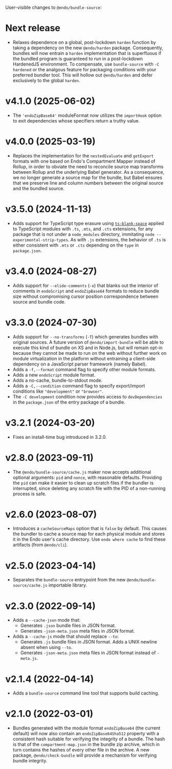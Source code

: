 User-visible changes to `@endo/bundle-source`:

# Next release

- Relaxes dependence on a global, post-lockdown `harden` function by taking a
  dependency on the new `@endo/harden` package.
  Consequently, bundles will now entrain a `harden` implementation that is
  superfluous if the bundled program is guaranteed to run in a post-lockdown
  HardenedJS environment.
  To compensate, use `bundle-source` with `-C hardened` or the analgous feature
  for packaging conditions with your preferred bundler tool.
  This will hollow out `@endo/harden` and defer exclusively to the global
  `harden`.

# v4.1.0 (2025-06-02)

- The `'endoZipBase64'` moduleFormat now utilizes the `importHook` option to
  exit dependencies whose specifiers return a truthy value.

# v4.0.0 (2025-03-19)

- Replaces the implementation for the `nestedEvaluate` and `getExport`
  formats with one based on Endo's Compartment Mapper instead of Rollup,
  in order to obviate the need to reconcile source map transforms between
  Rollup and the underlying Babel generator.
  As a consequence, we no longer generate a source map for the bundle, but
  Babel ensures that we preserve line and column numbers between the original
  source and the bundled source.

# v3.5.0 (2024-11-13)

- Adds support for TypeScript type erasure using
  [`ts-blank-space`](https://bloomberg.github.io/ts-blank-space/) applied to
  TypeScript modules with `.ts`, `.mts`, and `.cts` extensions, for any package
  that is not under a `node_modules` directory, immitating `node
  --experimental-strip-types`.
  As with `.js` extensions, the behavior of `.ts` is either consistent with
  `.mts` or `.cts` depending on the `type` in `package.json`.

# v3.4.0 (2024-08-27)

- Adds support for `--elide-comments` (`-e`) that blanks out the interior of
  comments in `endoScript` and `endoZipBase64` formats to reduce bundle size
  without compromising cursor position correspondence between source and bundle
  code.

# v3.3.0 (2024-07-30)

- Adds support for `--no-transforms` (`-T`) which generates bundles with
  original sources.
  A future version of `@endo/import-bundle` will be able to execute this
  kind of bundle on XS and in Node.js, but will remain opt-in because
  they cannot be made to run on the web without further work on module
  virtualization in the platform without entraining a client-side
  dependency on a JavaScript parser framework (namely Babel).
- Adds a `-f,--format` command flag to specify other module formats.
- Adds a new `endoScript` module format.
- Adds a no-cache, bundle-to-stdout mode.
- Adds a `-C,--condition` command flag to specify export/import conditions like
  `"development"` or `"browser"`.
- The `-C development` condition now provides access to `devDependencies` in
  the `package.json` of the entry package of a bundle.

# v3.2.1 (2024-03-20)

- Fixes an install-time bug introduced in 3.2.0.

# v2.8.0 (2023-09-11)

- The `@endo/bundle-source/cache.js` maker now accepts additional optional
  arguments: `pid` and `nonce`, with reasonable defaults.
  Providing the `pid` can make it easier to clean up scratch files if
  the bundler is interrupted, since deleting any scratch file with the PID of a
  non-running process is safe.

# v2.6.0 (2023-08-07)

- Introduces a `cacheSourceMaps` option that is `false` by default.
  This causes the bundler to cache a source map for each physical module and
  stores it in the Endo user's cache directory.
  Use `endo where cache` to find these artifacts (from `@endo/cli`).

# v2.5.0 (2023-04-14)

- Separates the `bundle-source` entrypoint from the new
  `@endo/bundle-source/cache.js` importable library.

# v2.3.0 (2022-09-14)

- Adds a `--cache-json` mode that:
  - Generates `.json` bundle files in JSON format.
  - Generates `-json-meta.json` meta files in JSON format.
- Adds a `--cache-js` mode that should replace `--to`:
  - Generates `.js` bundle files in JSON format.
    Adds a UNIX newline absent when using `--to`.
  - Generates `-json-meta.json` meta files in JSON format instead of
    `-meta.js`.

# v2.1.4 (2022-04-14)

- Adds a `bundle-source` command line tool that supports build caching.

# v2.1.0 (2022-03-01)

- Bundles generated with the module format `endoZipBase64` (the current
  default) will now also contain an `endoZipBase64Sha512` property with a
  consistent hash suitable for verifying the integrity of a bundle.
  The hash is that of the `compartment-map.json` in the bundle zip archive,
  which in turn contains the hashes of every other file in the archive.
  A new package, `@endo/check-bundle` will provide a mechanism for
  verifying bundle integrity.
